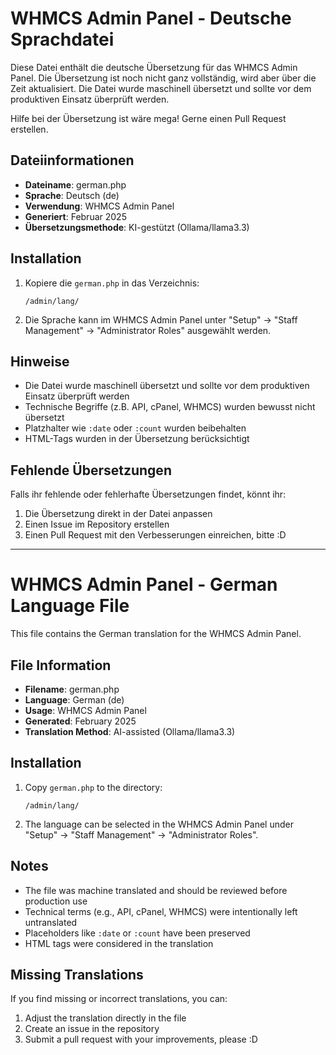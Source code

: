 # WHMCS Admin Panel - Deutsche Sprachdatei

Diese Datei enthält die deutsche Übersetzung für das WHMCS Admin Panel.
Die Übersetzung ist noch nicht ganz vollständig, wird aber über die Zeit aktualisiert.
Die Datei wurde maschinell übersetzt und sollte vor dem produktiven Einsatz überprüft werden.

Hilfe bei der Übersetzung ist wäre mega! Gerne einen Pull Request erstellen.

## Dateiinformationen

- **Dateiname**: german.php
- **Sprache**: Deutsch (de)
- **Verwendung**: WHMCS Admin Panel
- **Generiert**: Februar 2025
- **Übersetzungsmethode**: KI-gestützt (Ollama/llama3.3)

## Installation

1. Kopiere die `german.php` in das Verzeichnis:
   ```
   /admin/lang/
   ```

2. Die Sprache kann im WHMCS Admin Panel unter "Setup" → "Staff Management" → "Administrator Roles" ausgewählt werden.

## Hinweise

- Die Datei wurde maschinell übersetzt und sollte vor dem produktiven Einsatz überprüft werden
- Technische Begriffe (z.B. API, cPanel, WHMCS) wurden bewusst nicht übersetzt
- Platzhalter wie `:date` oder `:count` wurden beibehalten
- HTML-Tags wurden in der Übersetzung berücksichtigt

## Fehlende Übersetzungen

Falls ihr fehlende oder fehlerhafte Übersetzungen findet, könnt ihr:
1. Die Übersetzung direkt in der Datei anpassen
2. Einen Issue im Repository erstellen
3. Einen Pull Request mit den Verbesserungen einreichen, bitte :D




---------


# WHMCS Admin Panel - German Language File

This file contains the German translation for the WHMCS Admin Panel.

## File Information

- **Filename**: german.php
- **Language**: German (de)
- **Usage**: WHMCS Admin Panel
- **Generated**: February 2025
- **Translation Method**: AI-assisted (Ollama/llama3.3)

## Installation

1. Copy `german.php` to the directory:
   ```
   /admin/lang/
   ```

2. The language can be selected in the WHMCS Admin Panel under "Setup" → "Staff Management" → "Administrator Roles".

## Notes

- The file was machine translated and should be reviewed before production use
- Technical terms (e.g., API, cPanel, WHMCS) were intentionally left untranslated
- Placeholders like `:date` or `:count` have been preserved
- HTML tags were considered in the translation

## Missing Translations

If you find missing or incorrect translations, you can:
1. Adjust the translation directly in the file
2. Create an issue in the repository
3. Submit a pull request with your improvements, please :D

